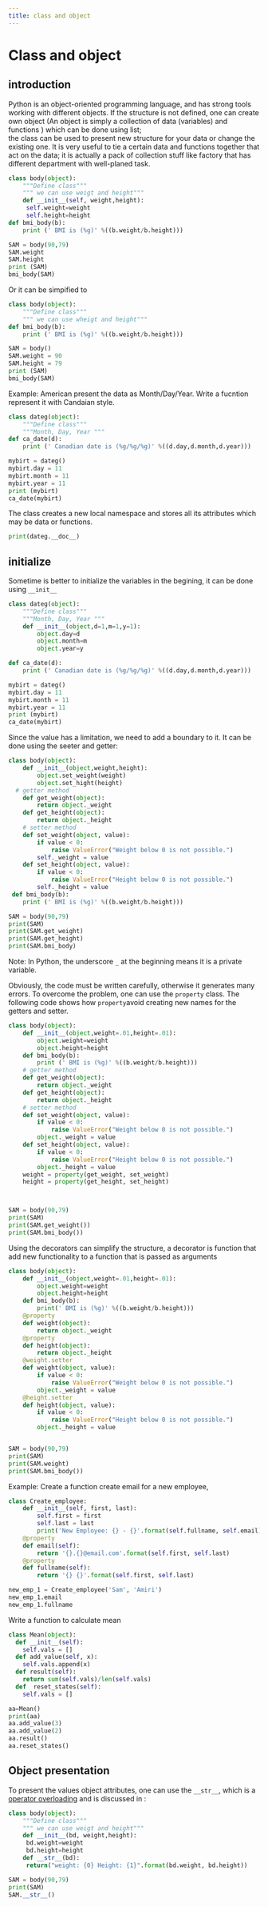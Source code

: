 ```yaml
---
title: class and object
---
```


# Class and object 
## introduction
Python is an object-oriented programming language, and has strong tools working with different objects. If the structure is not defined, one can create own object (An object is simply a collection of data (variables) and functions ) which can be done using list;  
the class can be used to present new structure for your data or change the existing one. It is very useful to tie  a certain data and functions together that act on the data; it is actually a pack of collection stuff like factory that has different department with well-planed task.    

```python
class body(object):
    """Define class"""
    """ we can use weigt and height"""
    def __init__(self, weight,height):
     self.weight=weight
     self.height=height
def bmi_body(b):
    print (' BMI is (%g)' %((b.weight/b.height)))

SAM = body(90,79)
SAM.weight
SAM.height
print (SAM)
bmi_body(SAM)
```    

Or it can be simpified to

```python
class body(object):
    """Define class"""
    """ we can use wheigt and height"""
def bmi_body(b):
    print (' BMI is (%g)' %((b.weight/b.height)))

SAM = body()
SAM.weight = 90
SAM.height = 79
print (SAM)
bmi_body(SAM)
```

Example: American present the data as
Month/Day/Year. Write a fucntion represent it with Candaian style.

```python
class dateg(object):
    """Define class"""
    """Month, Day, Year """
def ca_date(d):
    print (' Canadian date is (%g/%g/%g)' %((d.day,d.month,d.year)))

mybirt = dateg()
mybirt.day = 11
mybirt.month = 11
mybirt.year = 11
print (mybirt)
ca_date(mybirt)
```

The class creates a new local namespace and stores all its attributes which may be data or functions.  

```python
print(dateg.__doc__)
```

## initialize
Sometime is better to initialize the variables in the begining, it can be done using `__init__`
```python
class dateg(object):
    """Define class"""
    """Month, Day, Year """
    def __init__(object,d=1,m=1,y=1):
        object.day=d
        object.month=m
        object.year=y

def ca_date(d):
    print (' Canadian date is (%g/%g/%g)' %((d.day,d.month,d.year)))

mybirt = dateg()
mybirt.day = 11
mybirt.month = 11
mybirt.year = 11
print (mybirt)
ca_date(mybirt)
```

Since the value has a limitation, we need to add a boundary to it. It can be done using the seeter and getter: 

```python
class body(object):
    def __init__(object,weight,height):
        object.set_weight(weight)
        object.set_hight(height)
  # getter method
    def get_weight(object):
        return object._weight
    def get_height(object):
        return object._height        
    # setter method
    def set_weight(object, value):
        if value < 0:
            raise ValueError("Weight below 0 is not possible.")
        self._weight = value
    def set_height(object, value):
        if value < 0:
            raise ValueError("Height below 0 is not possible.")
        self._height = value
 def bmi_body(b):
    print (' BMI is (%g)' %((b.weight/b.height)))

SAM = body(90,79)
print(SAM)
print(SAM.get_weight)
print(SAM.get_height)
print(SAM.bmi_body)
```

Note: In Python, the underscore `_` at the beginning  means it is a private variable.

Obviously, the code must be written carefully, otherwise it generates many errors. To overcome the problem, one can use the `property` class. The following code shows how `property`avoid creating new names for the getters and setter. 


```python
class body(object):
    def __init__(object,weight=.01,height=.01):
        object.weight=weight
        object.height=height
    def bmi_body(b):
        print (' BMI is (%g)' %((b.weight/b.height)))
    # getter method
    def get_weight(object):
        return object._weight
    def get_height(object):
        return object._height        
    # setter method
    def set_weight(object, value):
        if value < 0:
            raise ValueError("Weight below 0 is not possible.")
        object._weight = value
    def set_height(object, value):
        if value < 0:
            raise ValueError("Height below 0 is not possible.")
        object._height = value
    weight = property(get_weight, set_weight)
    height = property(get_height, set_height)



SAM = body(90,79)
print(SAM)
print(SAM.get_weight())
print(SAM.bmi_body())
```

Using the decorators can simplify the structure, a decorator is function that add new functionality to a function that is passed as arguments


```python
class body(object):
    def __init__(object,weight=.01,height=.01):
        object.weight=weight
        object.height=height
    def bmi_body(b):
        print(' BMI is (%g)' %((b.weight/b.height)))
    @property
    def weight(object):
        return object._weight
    @property
    def height(object):
        return object._height        
    @weight.setter
    def weight(object, value):
        if value < 0:
            raise ValueError("Weight below 0 is not possible.")
        object._weight = value
    @height.setter    
    def height(object, value):
        if value < 0:
            raise ValueError("Height below 0 is not possible.")
        object._height = value


SAM = body(90,79)
print(SAM)
print(SAM.weight)
print(SAM.bmi_body())
```

Example: Create a function create email for a new employee, 

```python
class Create_employee:
    def __init__(self, first, last):
        self.first = first
        self.last = last
        print('New Employee: {} - {}'.format(self.fullname, self.email))
    @property
    def email(self):
        return '{}.{}@email.com'.format(self.first, self.last)
    @property
    def fullname(self):
        return '{} {}'.format(self.first, self.last)

new_emp_1 = Create_employee('Sam', 'Amiri')
new_emp_1.email
new_emp_1.fullname
```


Write a function to calculate mean  

```python
class Mean(object):
  def __init__(self):
    self.vals = []
  def add_value(self, x):
    self.vals.append(x)
  def result(self):
    return sum(self.vals)/len(self.vals)
  def  reset_states(self):
    self.vals = []

aa=Mean()
print(aa)
aa.add_value(3)
aa.add_value(2)
aa.result()
aa.reset_states()
```


## Object presentation 
To present the values object attributes, one can use the `__str__`, which is a [operator overloading](./operator_overloading.md) and is discussed in : 

```python
class body(object):
    """Define class"""
    """ we can use weigt and height"""
    def __init__(bd, weight,height):
     bd.weight=weight
     bd.height=height
    def __str__(bd):
     return("weight: {0} Height: {1}".format(bd.weight, bd.height))

SAM = body(90,79)
print(SAM)
SAM.__str__()
```

